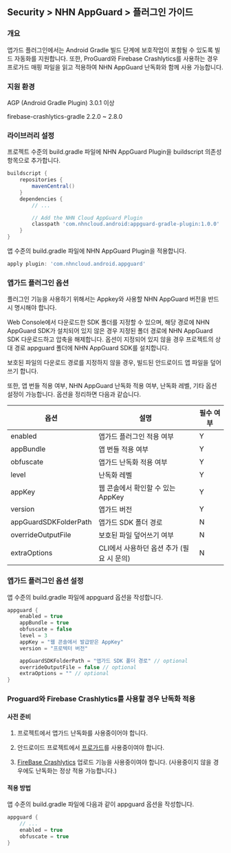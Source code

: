 ## Security > NHN AppGuard > 플러그인 가이드

### 개요

앱가드 플러그인에서는 Android Gradle 빌드 단계에 보호작업이 포함될 수 있도록 빌드 자동화를 지원합니다. 또한, ProGuard와 Firebase Crashlytics를 사용하는 경우 프로가드 매핑 파일을 읽고 적용하여 NHN AppGuard 난독화와 함께 사용 가능합니다.



### 지원 환경

AGP (Android Gradle Plugin) 3.0.1 이상

firebase-crashlytics-gradle 2.2.0 ~ 2.8.0

### 라이브러리 설정

프로젝트 수준의 build.gradle 파일에 NHN AppGuard Plugin을 buildscript 의존성 항목으로 추가합니다.

```groovy
buildscript {
    repositories {
        mavenCentral()
    }
    dependencies {
        // ...

        // Add the NHN Cloud AppGuard Plugin
        classpath 'com.nhncloud.android:appguard-gradle-plugin:1.0.0'
    }
}
```

앱 수준의 build.gradle 파일에 NHN AppGuard Plugin을 적용합니다.

```groovy
apply plugin: 'com.nhncloud.android.appguard'
```

### 앱가드 플러그인 옵션

플러그인 기능을 사용하기 위해서는 Appkey와 사용할 NHN AppGuard 버전을 반드시 명시해야 합니다. 

Web Console에서 다운로드한 SDK 폴더를 지정할 수 있으며, 해당 경로에 NHN AppGuard SDK가
설치되어 있지 않은 경우 지정된 폴더 경로에 NHN AppGuard SDK 다운로드하고 압축을 해제합니다. 옵션이 지정되어 있지 않을 경우 프로젝트의 상대 경로 appguard 폴더에 NHN AppGuard SDK를 설치합니다.

보호된 파일의 다운로드 경로를 지정하지 않을 경우, 빌드된 안드로이드 앱 파일을 덮어쓰기 합니다. 

또한, 앱 번들 적용 여부, NHN AppGuard 난독화 적용 여부, 난독화 레벨, 기타 옵션 설정이 가능합니다. 옵션을 정리하면 다음과 같습니다.

| 옵션                    | 설명                         | 필수 여부 |
| --------------------- | -------------------------- | ----- |
| enabled               | 앱가드 플러그인 적용 여부             | Y     |
| appBundle             | 앱 번들 적용 여부                 | Y     |
| obfuscate             | 앱가드 난독화 적용 여부              | Y     |
| level                 | 난독화 레벨                     | Y     |
| appKey                | 웹 콘솔에서 확인할 수 있는 AppKey     | Y     |
| version               | 앱가드 버전                     | Y     |
| appGuardSDKFolderPath | 앱가드 SDK 폴더 경로              | N     |
| overrideOutputFile    | 보호된 파일 덮어쓰기 여부             | N     |
| extraOptions          | CLI에서 사용하던 옵션 추가 (필요 시 문의) | N     |

### 앱가드 플러그인 옵션 설정

앱 수준의 build.gradle 파일에 appguard 옵션을 작성합니다.

```groovy
appguard {
    enabled = true
    appBundle = true
    obfuscate = false
    level = 3
    appKey = "웹 콘솔에서 발급받은 AppKey"
    version = "프로텍터 버전"

    appGuardSDKFolderPath = "앱가드 SDK 폴더 경로" // optional
    overrideOutputFile = false // optional
    extraOptions = "" // optional
}
```

### Proguard와 Firebase Crashlytics를 사용할 경우 난독화 적용

#### 사전 준비

1. 프로젝트에서 앱가드 난독화를 사용중이어야 합니다.

2. 안드로이드 프로젝트에서 [프로가드](https://www.guardsquare.com/manual/home)를 사용중이여야 합니다.

3. [FireBase Crashlytics](https://firebase.google.com/docs/crashlytics) 업로드 기능을 사용중이여야 합니다. (사용중이지 않을 경우에도 난독화는 정상 적용 가능합니다.)

#### 적용 방법

앱 수준의 build.gradle 파일에 다음과 같이 appguard 옵션을 작성합니다.

```groovy
appguard {
    // ...
    enabled = true
    obfuscate = true
}
```
